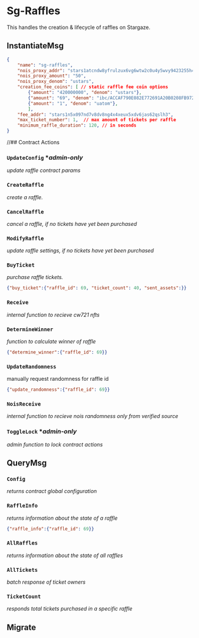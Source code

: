 # Sg-Raffles
This handles the creation & lifecycle of raffles on Stargaze.

## InstantiateMsg
```json
{
    "name": "sg-raffles",
    "nois_proxy_addr": "stars1atcndw8yfrulzux6vg6wtw2c0u4y5wvy9423255h472f4x3gn8dq0v8j45",
    "nois_proxy_amount": "50",
    "nois_proxy_denom": "ustars",
    "creation_fee_coins": [ // static raffle fee coin options 
        {"amount": "420000000", "denom": "ustars"},
        {"amount": "69", "denom": "ibc/ACCAF790E082E772691A20B0208FB972AD3A01C2DE0D7E8C479CCABF6C9F39B1"},
        {"amount": "1", "denom": "uatom"},
        ], 
    "fee_addr": "stars1n5x097nd7v8dv8ng4x4xeux5xdv6jas62qslh3",
    "max_ticket_number": 1,  // max amount of tickets per raffle
    "minimum_raffle_duration": 120, // in seconds 
}
```

//## Contract Actions
### `UpdateConfig`  **admin-only*
*update raffle contract params*
### `CreateRaffle`
*create a raffle.*
### `CancelRaffle`
*cancel a raffle, if no tickets have yet been purchased*
### `ModifyRaffle`
*update raffle settings, if no tickets have yet been purchased*
### `BuyTicket`
*purchase raffle tickets.*
```json
{"buy_ticket":{"raffle_id": 69, "ticket_count": 40, "sent_assets":}}
```
### `Receive`
*internal function to recieve cw721 nfts*
### `DetermineWinner`
*function to calculate winner of raffle*
```json
{"determine_winner":{"raffle_id": 69}}
```
### `UpdateRandomness`
manually request randomness for raffle id
```json
{"update_randomness":{"raffle_id": 69}}
```
### `NoisReceive`
*internal function to recieve nois randomness only from verified source*
### `ToggleLock`   **admin-only* 
*admin function to lock contract actions*
## QueryMsg
### `Config`
*returns contract global configuration*
### `RaffleInfo`
*returns information about the state of a raffle*
```json
{"raffle_info":{"raffle_id": 69}}
```
### `AllRaffles`
*returns information about the state of all raffles*

### `AllTickets`
*batch response of ticket owners*

### `TicketCount`
*responds total tickets purchased in a specific raffle*

## Migrate

